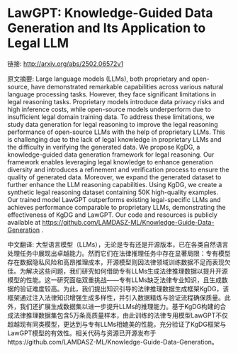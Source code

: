 # LawGPT: Knowledge-Guided Data Generation and Its Application to Legal LLM

链接: http://arxiv.org/abs/2502.06572v1

原文摘要:
Large language models (LLMs), both proprietary and open-source, have
demonstrated remarkable capabilities across various natural language processing
tasks. However, they face significant limitations in legal reasoning tasks.
Proprietary models introduce data privacy risks and high inference costs, while
open-source models underperform due to insufficient legal domain training data.
To address these limitations, we study data generation for legal reasoning to
improve the legal reasoning performance of open-source LLMs with the help of
proprietary LLMs. This is challenging due to the lack of legal knowledge in
proprietary LLMs and the difficulty in verifying the generated data. We propose
KgDG, a knowledge-guided data generation framework for legal reasoning. Our
framework enables leveraging legal knowledge to enhance generation diversity
and introduces a refinement and verification process to ensure the quality of
generated data. Moreover, we expand the generated dataset to further enhance
the LLM reasoning capabilities. Using KgDG, we create a synthetic legal
reasoning dataset containing 50K high-quality examples. Our trained model
LawGPT outperforms existing legal-specific LLMs and achieves performance
comparable to proprietary LLMs, demonstrating the effectiveness of KgDG and
LawGPT. Our code and resources is publicly available at
https://github.com/LAMDASZ-ML/Knowledge-Guide-Data-Generation .

中文翻译:
大型语言模型（LLMs），无论是专有还是开源版本，已在各类自然语言处理任务中展现出卓越能力。然而它们在法律推理任务中存在显著局限：专有模型存在数据隐私风险和高昂推理成本，开源模型则因法律领域训练数据不足而表现欠佳。为解决这些问题，我们研究如何借助专有LLMs生成法律推理数据以提升开源模型的性能。这一研究面临双重挑战——专有LLMs缺乏法律专业知识，且生成数据的验证难度较高。为此，我们提出知识引导的法律推理数据生成框架KgDG，该框架通过注入法律知识增强生成多样性，并引入数据精炼与验证流程确保质量。此外，我们还扩展生成数据集以进一步提升LLMs的推理能力。基于KgDG构建的合成法律推理数据集包含5万条高质量样本，由此训练的法律专用模型LawGPT不仅超越现有同类模型，更达到与专有LLMs相媲美的性能，充分验证了KgDG框架与LawGPT模型的有效性。相关代码与资源已开源发布于https://github.com/LAMDASZ-ML/Knowledge-Guide-Data-Generation。

